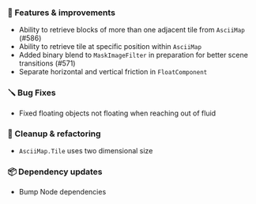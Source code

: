 ### 🚀 Features & improvements

- Ability to retrieve blocks of more than one adjacent tile from `AsciiMap` (#586)
- Ability to retrieve tile at specific position within `AsciiMap`
- Added binary blend to `MaskImageFilter` in preparation for better scene transitions (#571)
- Separate horizontal and vertical friction in `FloatComponent`

### 🪛 Bug Fixes

- Fixed floating objects not floating when reaching out of fluid

### 🧽 Cleanup & refactoring

- `AsciiMap.Tile` uses two dimensional size 

### 📦 Dependency updates

- Bump Node dependencies